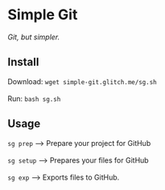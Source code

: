 # Simple Git
*Git, but simpler.*

## Install
Download:
`wget simple-git.glitch.me/sg.sh`
<br>
<br>
Run:
`bash sg.sh`

## Usage
`sg prep` --> Prepare your project for GitHub
<br>
<br>
`sg setup` --> Prepares your files for GitHub
<br>
<br>
`sg exp` --> Exports files to GitHub.
